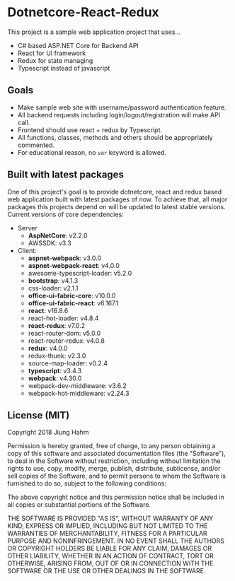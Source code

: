# Dotnetcore-React-Redux  
  
This project is a sample web application project that uses...  
- C# based ASP.NET Core for Backend API  
- React for UI framework  
- Redux for state managing  
- Typescript instead of javascript  
  
## Goals  
- Make sample web site with username/password authentication feature.  
- All backend requests including login/logout/registration will make API call.  
- Frontend should use react + redux by Typescript.  
- All functions, classes, methods and others should be appropriately commented.  
- For educational reason, no `var` keyword is allowed.  
  
## Built with latest packages  
One of this project's goal is to provide dotnetcore, react and redux based web application built with latest packages of now.
To achieve that, all major packages this projects depend on will be updated to latest stable versions.  
Current versions of core dependencies:
- Server
  - **AspNetCore**: v2.2.0
  - AWSSDK: v3.3
- Client:
  - **aspnet-webpack**: v3.0.0
  - **aspnet-webpack-react**: v4.0.0
  - awesome-typescript-loader: v5.2.0
  - **bootstrap**: v4.1.3
  - css-loader: v2.1.1
  - **office-ui-fabric-core**: v10.0.0
  - **office-ui-fabric-react**: v6.167.1
  - **react**: v16.8.6
  - react-hot-loader: v4.8.4
  - **react-redux**: v7.0.2
  - react-router-dom: v5.0.0
  - react-router-redux: v4.0.8
  - **redux**: v4.0.0
  - redux-thunk: v2.3.0
  - source-map-loader: v0.2.4
  - **typescript**: v3.4.3
  - **webpack**: v4.30.0
  - webpack-dev-middleware: v3.6.2
  - webpack-hot-middleware: v2.24.3

  
## License (MIT)  
Copyright 2018 Jiung Hahm

Permission is hereby granted, free of charge, to any person obtaining a copy of this software and associated documentation files (the "Software"), to deal in the Software without restriction, including without limitation the rights to use, copy, modify, merge, publish, distribute, sublicense, and/or sell copies of the Software, and to permit persons to whom the Software is furnished to do so, subject to the following conditions:

The above copyright notice and this permission notice shall be included in all copies or substantial portions of the Software.

THE SOFTWARE IS PROVIDED "AS IS", WITHOUT WARRANTY OF ANY KIND, EXPRESS OR IMPLIED, INCLUDING BUT NOT LIMITED TO THE WARRANTIES OF MERCHANTABILITY, FITNESS FOR A PARTICULAR PURPOSE AND NONINFRINGEMENT. IN NO EVENT SHALL THE AUTHORS OR COPYRIGHT HOLDERS BE LIABLE FOR ANY CLAIM, DAMAGES OR OTHER LIABILITY, WHETHER IN AN ACTION OF CONTRACT, TORT OR OTHERWISE, ARISING FROM, OUT OF OR IN CONNECTION WITH THE SOFTWARE OR THE USE OR OTHER DEALINGS IN THE SOFTWARE.
